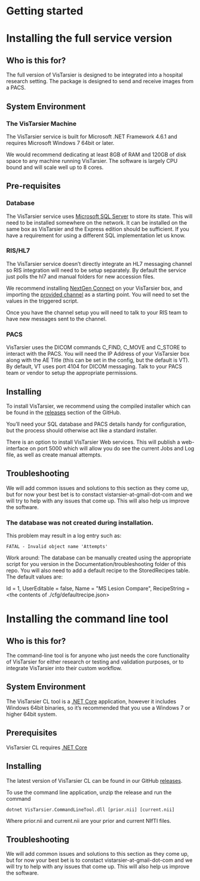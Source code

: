 # Getting started

# Installing the full service version
## Who is this for?
The full version of VisTarsier is designed to be integrated into a hospital research setting. The package is designed to send and receive images from a PACS.

## System Environment
### The VisTarsier Machine
The VisTarsier service is built for Microsoft .NET Framework 4.6.1 and requires Microsoft Windows 7 64bit or later. 

We would recommend dedicating at least 8GB of RAM and 120GB of disk space to any machine running VisTarsier. The software is largely CPU bound and will scale well up to 8 cores.

## Pre-requisites
### Database
The VisTarsier service uses [Microsoft SQL Server](https://www.microsoft.com/en-gb/sql-server/sql-server-downloads) to store its state. This will need to be installed somewhere on the network. It can be installed on the same box as VisTarsier and the Express edition should be sufficient. If you have a requirement for using a different SQL implementation let us know.

### RIS/HL7
The VisTarsier service doesn’t directly integrate an HL7 messaging channel so RIS integration will need to be setup separately. By default the service just polls the hl7 and manual folders for new accession files.

We recommend installing [NextGen Connect](https://github.com/nextgenhealthcare/connect) on your VisTarsier box, and importing the [provided channel]( https://github.com/mh-cad/vistarsier/blob/master/Integration/mirth_channel.xml) as a starting point. You will need to set the <VT Install Path> values in the triggered script.

Once you have the channel setup you will need to talk to your RIS team to have new messages sent to the channel.

### PACS
VisTarsier uses the DICOM commands C_FIND, C_MOVE and C_STORE to interact with the PACS. You will need the IP Address of your VisTarsier box along with the AE Title (this can be set in the config, but the default is VT). By default, VT uses port 4104 for DICOM messaging. Talk to your PACS team or vendor to setup the appropriate permissions.

## Installing
To install VisTarsier, we recommend using the compiled installer which can be found in the [releases](https://github.com/mh-cad/vistarsier/releases) section of the GitHub.

You’ll need your SQL database and PACS details handy for configuration, but the process should otherwise act like a standard installer.

There is an option to install VisTarsier Web services. This will publish a web-interface on port 5000 which will allow you do see the current Jobs and Log file, as well as create manual attempts. 

## Troubleshooting
We will add common issues and solutions to this section as they come up, but for now your best bet is to constact vistarsier-at-gmail-dot-com and we will try to help with any issues that come up. This will also help us improve the software.

### The database was not created during installation. 
This problem may result in a log entry such as:
```INFO - Cleaning DB...
FATAL - Invalid object name 'Attempts'
```

Work around:
The database can be manually created using the appropriate script for you version in the Documentation/troubleshooting folder of this repo.
You will also need to add a default recipe to the StoredRecipes table.
The default values are:

Id = 1,
UserEditable = false,
Name = "MS Lesion Compare",
RecipeString = <the contents of ./cfg/defaultrecipe.json>


# Installing the command line tool
## Who is this for?
The command-line tool is for anyone who just needs the core functionality of VisTarsier for either research or testing and validation purposes, or to integrate VisTarsier into their custom workflow.

## System Environment
The VisTarsier CL tool is a [.NET Core]( https://dotnet.microsoft.com/download) application, however it includes Windows 64bit binaries, so it’s recommended that you use a Windows 7 or higher 64bit system.

## Prerequisites
VisTarsier CL requires [.NET Core]( https://dotnet.microsoft.com/download)

## Installing
The latest version of VisTarsier CL can be found in our GitHub [releases](https://github.com/mh-cad/vistarsier/releases).

To use the command line application, unzip the release and run the command

`dotnet VisTarsier.CommandLineTool.dll [prior.nii] [current.nii]`

Where prior.nii and current.nii are your prior and current NIfTI files.

## Troubleshooting
We will add common issues and solutions to this section as they come up, but for now your best bet is to constact vistarsier-at-gmail-dot-com and we will try to help with any issues that come up. This will also help us improve the software.


